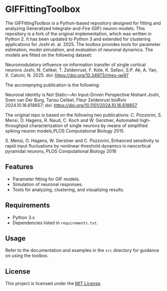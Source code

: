 # GIFFittingToolbox

The GIFFittingToolbox is a Python-based repository designed for fitting and analyzing Generalized Integrate-and-Fire (GIF) neuron models. This repository is a fork of the original implementation, which was written in Python 2. It has been updated to Python 3 and extended for clustering applications for Joshi et. al. 2025. The toolbox provides tools for parameter estimation, model simulation, and evaluation of neuronal dynamics. The models are fitted on the following dataset: 


Neuromodulatory influence on information transfer of single cortical neurons Joshi, N. Celikel, T. Zeldenrust, F. Kole, K. Safavi, S.P. Ak, A. Yan, X. Calcini, N. 2025. doi: https://doi.org/10.34973/nhes-qe97

The accompnying publication is the following: 

Neuronal Identity is Not Static—An Input-Driven Perspective
Nishant Joshi, Sven van Der Burg, Tansu Celikel, Fleur Zeldenrust
bioRxiv 2024.10.16.618657; doi: https://doi.org/10.1101/2024.10.16.618657

The original repo is based on the following two publications:
C. Pozzorini, S. Mensi, O. Hagens, R. Naud, C. Koch and W. Gerstner, Automated high-throughput characterization of single neurons by means of simplified spiking neuron models,PLOS Computational Biology 2015

S. Mensi, O. Hagens, W. Gerstner and C. Pozzorini, Enhanced sensitivity to rapid input fluctuations by nonlinear threshold dynamics in neocortical pyramidal neurons, PLOS Computational Biology 2016


## Features
- Parameter fitting for GIF models.
- Simulation of neuronal responses.
- Tools for analyzing, clustering, and visualizing results.

## Requirements
- Python 3.x
- Dependencies listed in `requirements.txt`.

## Usage
Refer to the documentation and examples in the `src` directory for guidance on using the toolbox.

## License
This project is licensed under the [MIT License](LICENSE).
